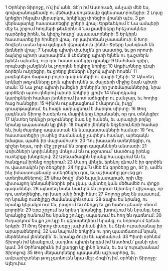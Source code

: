 1 Օրհնիր Տիրոջը, ո՛վ իմ անձ.
Տէ՛ր իմ Աստուած, անչափ մեծ ես,
գովաբանութեամբ ու մեծափառութեամբ զգեստաւորուեցիր:
2 Լոյսը կրեցիր ինչպէս վերարկու,
երկինքը փռեցիր վրանի պէս,
3 քո վերնայարկը հաստատեցիր ջրերի վրայ:
Երթեւեկում է Նա ամպերի մէջ
եւ շրջում հողմերի թեւերին:
4 Նա քամիները հրեշտակներ դարձրեց իրեն,
եւ կիզիչ հուրը՝ սպասաւորների:
5 Երկիրն հաստատեց իր հիմերի վրայ,
որ յաւիտեան չսասանուի:
6 Խոր ծովերն ասես նրա զգեցած վերարկուն լինեն:
Ջրերը կանգնած են լեռների վրայ:
7 Նրանք պիտի փախչեն քո սաստից, եւ քո որոտի ձայնից պիտի սարսափեն:
8 Լեռները պիտի ելնեն ու դաշտերն իջնեն այնտեղ,
ուր դու հաստատեցիր դրանք:
9 Սահման դրիր, որպէսզի չանցնեն
եւ չողողեն երկիրը նորից:
10 Աղբիւրները դէպի ձորերն ուղղեցիր,
եւ ջրերը լեռների միջով պիտի հոսեն՝
11 յագեցնելու ծարաւը բոլոր գազանների ու վայրի էշերի:
12 Այնտեղ երկնքի թռչունները բոյն պիտի դնեն
եւ ժայռերի միջից ձայն պիտի տան:
13 Նա ջուր պիտի խմեցնի լեռներին իր շտեմարաններից,
նրա գործերի պտուղներով պիտի երկիրը լցուի:
14 Մարդկանց կարիքների համար լեռներում խոտ աճեցրիր ու բանջար, եւ հողից հաց հանեցիր:
15 Գինին ուրախացնում է մարդուն,
իւղը՝ զուարթացնում,
եւ հացն ամրացնում է մարդու սիրտը:
16 Թող յագենան Տիրոջ ծառերն ու մայրիները Լիբանանի,
որ դու տնկեցիր:
17 Այնտեղ երկնքի թռչունները ձագ կը հանեն,
եւ արագիլի բոյնը նրանց ապաստան կը լինի:
18 Բարձր լեռներն եղջերուների համար են,
իսկ ժայռերը ապաստան են նապաստակների համար:
19 Դու հաստատեցիր լուսինը ժամանակը չափելու համար,
արեգակն իմացաւ պահն իր մայրամուտի:
20 Դու խաւարն ստեղծեցիր, ու գիշեր եղաւ,
որի մէջ շրջում են բոլոր գազաններն անտառի:
21 Առիւծների կորիւնները մռնչում են ու յօշոտում՝ Աստծուց իրենց ուտելիքը խնդրելով:
22 Արեւածագին նրանք հաւաքւում են եւ հանգչում իրենց որջերում:
23 Մարդ մինչեւ երեկոյ գնում է իր գործին
ու վաստակին իր ձեռքերի:
24 Որքա՜ն մեծ են գործերը քո, Տէ՛ր,
ամէն ինչ իմաստութեամբ ստեղծեցիր դու,
եւ աշխարհը լցուեց քո ստեղծածներով:
25 Ահա ծովը՝ մեծ եւ լայնատարած,
որի մէջ վխտացող կենդանիներին թիւ չկայ. այնտեղ կան մեծամեծ ու փոքր գազաններ.
26 այնտեղ նաեւ նաւերն են լողում: Այնտեղ է վիշապը, որ դու ստեղծեցիր,
որ խաղ անի ծովի հետ:
27 Բոլորը քեզ են սպասում,
որ նրանց ուտելիքը ժամանակին տաս:
28 Տալիս ես նրանց, ու նրանք կերակրւում են,
բացում ես ձեռքդ եւ քո հաճութեամբ սնում բոլորին:
29 Երբ շրջում ես երեսդ նրանցից, խռովւում են նրանք,
երբ նրանցից հանում ես նրանց շունչը,
սպառւում եւ հող են դառնում:
30 Ուղարկում ես քո շունչը եւ վերստեղծում նրանց,
ու նորոգում երեսն երկրի:
31 Թող Տիրոջ փառքը յաւիտեան լինի,
եւ Տէրն ուրախանայ իր արարածներով:
32 Նա նայում է երկրին ու դող պատճառում նրան,
մերձենում լեռներին՝ եւ նրանք ծուխ են արձակում:
33 Պիտի օրհնեմ Տիրոջն իմ կեանքում,
սաղմոս պիտի երգեմ իմ Աստծուն՝ քանի դեռ կամ:
34 Օրհնութիւնն իմ քաղցր կը լինի նրան,
եւ ես կ՚ուրախանամ Տիրոջով:
35 Թող մեղաւորները պակասեն աշխարհից,
եւ ամբարիշտներ թող չգտնուեն նրա մէջ:
Հոգի՛դ իմ, օրհնի՛ր Տիրոջը: Ալէլուիա:

